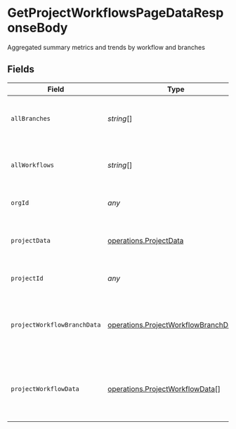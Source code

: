 # GetProjectWorkflowsPageDataResponseBody

Aggregated summary metrics and trends by workflow and branches


## Fields

| Field                                                                                          | Type                                                                                           | Required                                                                                       | Description                                                                                    | Example                                                                                        |
| ---------------------------------------------------------------------------------------------- | ---------------------------------------------------------------------------------------------- | ---------------------------------------------------------------------------------------------- | ---------------------------------------------------------------------------------------------- | ---------------------------------------------------------------------------------------------- |
| `allBranches`                                                                                  | *string*[]                                                                                     | :heavy_minus_sign:                                                                             | A list of all the branches for a given project.                                                | main                                                                                           |
| `allWorkflows`                                                                                 | *string*[]                                                                                     | :heavy_minus_sign:                                                                             | A list of all the workflows for a given project.                                               | build-and-test                                                                                 |
| `orgId`                                                                                        | *any*                                                                                          | :heavy_minus_sign:                                                                             | The unique ID of the organization                                                              |                                                                                                |
| `projectData`                                                                                  | [operations.ProjectData](../../models/operations/projectdata.md)                               | :heavy_minus_sign:                                                                             | Metrics and trends data aggregated for a given project.                                        |                                                                                                |
| `projectId`                                                                                    | *any*                                                                                          | :heavy_minus_sign:                                                                             | The unique ID of the project                                                                   |                                                                                                |
| `projectWorkflowBranchData`                                                                    | [operations.ProjectWorkflowBranchData](../../models/operations/projectworkflowbranchdata.md)[] | :heavy_minus_sign:                                                                             | A list of metrics and trends data for branches for a given project.                            |                                                                                                |
| `projectWorkflowData`                                                                          | [operations.ProjectWorkflowData](../../models/operations/projectworkflowdata.md)[]             | :heavy_minus_sign:                                                                             | A list of metrics and trends data for workflows for a given project.                           |                                                                                                |